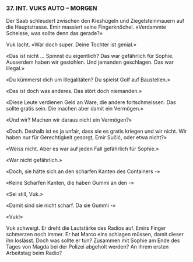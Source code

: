 ### 37. INT. VUKS AUTO – MORGEN

Der Saab schleudert zwischen den Kieshügeln und Ziegelsteinmau­ern auf die Hauptstrasse. Emir massiert seine Fingerknöchel. «Verdammte Scheisse, was sollte denn das gerade?»

Vuk lacht. «War doch super. Deine Tochter ist genial.»

«Das ist nicht ... Spinnst du eigentlich? Das war gefährlich für Sophie. Ausserdem haben wir gestohlen. Und jemanden geschlagen. Das war illegal.»

«Du kümmerst dich um Illegalitäten? Du spielst Golf auf Baustellen.»

«Das ist doch was anderes. Das stört doch niemanden.»

«Diese Leute verdienen Geld an Ware, die andere fortschmeissen. Das sollte gratis sein. Die machen aber damit ein Vermögen.»

«Und wir? Machen wir daraus nicht ein Vermögen?»

«Doch. Deshalb ist es ja unfair, dass sie es gratis kriegen und wir nicht. Wir haben nur für Gerechtigkeit gesorgt, Emir Sučić, oder etwa nicht?»

«Weiss nicht. Aber es war auf jeden Fall gefährlich für Sophie.»

«War nicht gefährlich.»

«Doch, sie hätte sich an den scharfen Kanten des Containers -»

«Keine Scharfen Kanten, die haben Gummi an den -»

«Sei still, Vuk.»

«Damit sind sie nicht scharf. Da sie Gummi -»

«Vuk!»

Vuk schweigt. Er dreht die Lautstärke des Radios auf. Emirs Finger schmerzen noch immer. Er hat Marco eins schlagen müssen, damit dieser ihn loslässt. Doch was sollte er tun? Zusammen mit Sophie am Ende des Tages von Magda bei der Polizei abgeholt werden? An ihrem ersten Arbeitstag beim Radio?
